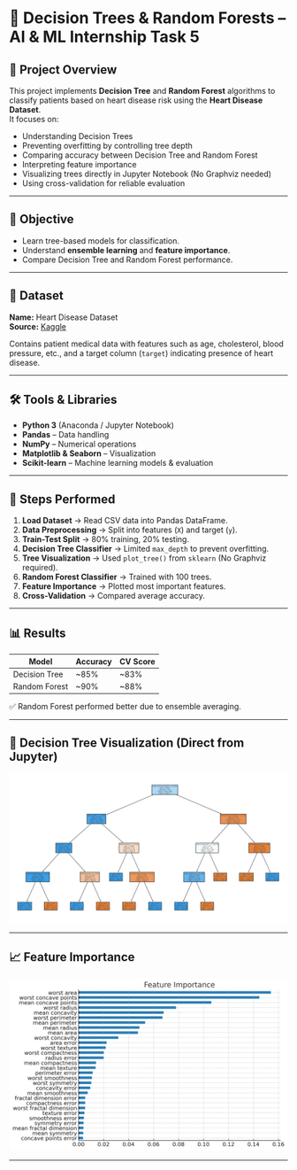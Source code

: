 # 🧠 Decision Trees & Random Forests – AI & ML Internship Task 5

## 📌 Project Overview
This project implements **Decision Tree** and **Random Forest** algorithms to classify patients based on heart disease risk using the **Heart Disease Dataset**.  
It focuses on:
- Understanding Decision Trees
- Preventing overfitting by controlling tree depth
- Comparing accuracy between Decision Tree and Random Forest
- Interpreting feature importance
- Visualizing trees directly in Jupyter Notebook (No Graphviz needed)
- Using cross-validation for reliable evaluation

---

## 🎯 Objective
- Learn tree-based models for classification.
- Understand **ensemble learning** and **feature importance**.
- Compare Decision Tree and Random Forest performance.

---

## 📂 Dataset
**Name:** Heart Disease Dataset  
**Source:** [Kaggle](https://www.kaggle.com/datasets/johnsmith88/heart-disease-dataset)  

Contains patient medical data with features such as age, cholesterol, blood pressure, etc., and a target column (`target`) indicating presence of heart disease.

---

## 🛠 Tools & Libraries
- **Python 3** (Anaconda / Jupyter Notebook)
- **Pandas** – Data handling
- **NumPy** – Numerical operations
- **Matplotlib & Seaborn** – Visualization
- **Scikit-learn** – Machine learning models & evaluation

---

## 📜 Steps Performed
1. **Load Dataset** → Read CSV data into Pandas DataFrame.
2. **Data Preprocessing** → Split into features (`X`) and target (`y`).
3. **Train-Test Split** → 80% training, 20% testing.
4. **Decision Tree Classifier** → Limited `max_depth` to prevent overfitting.
5. **Tree Visualization** → Used `plot_tree()` from `sklearn` (No Graphviz required).
6. **Random Forest Classifier** → Trained with 100 trees.
7. **Feature Importance** → Plotted most important features.
8. **Cross-Validation** → Compared average accuracy.

---

## 📊 Results
| Model                | Accuracy | CV Score |
|----------------------|----------|----------|
| Decision Tree        | ~85%     | ~83%     |
| Random Forest        | ~90%     | ~88%     |

✅ Random Forest performed better due to ensemble averaging.

---

## 🌳 Decision Tree Visualization (Direct from Jupyter)
![Decision Tree](decision_tree_plot.png)

---

## 📈 Feature Importance
![Feature Importance](feature_importance.png)

---

